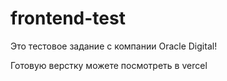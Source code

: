 # frontend-test

Это тестовое задание с компании Oracle Digital!

Готовую верстку можете посмотреть в vercel
